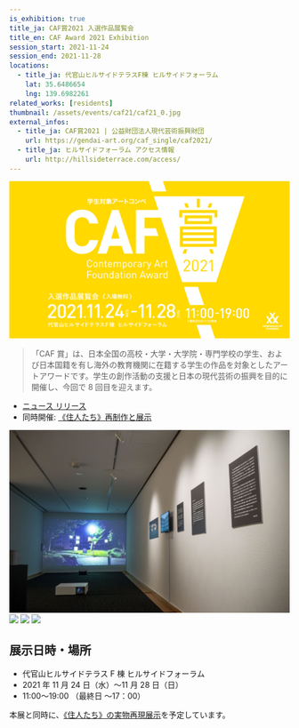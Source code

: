 ```yaml
---
is_exhibition: true
title_ja: CAF賞2021 入選作品展覧会
title_en: CAF Award 2021 Exhibition
session_start: 2021-11-24
session_end: 2021-11-28
locations:
  - title_ja: 代官山ヒルサイドテラスF棟 ヒルサイドフォーラム
    lat: 35.6486654
    lng: 139.6982261
related_works: [residents]
thumbnail: /assets/events/caf21/caf21_0.jpg
external_infos:
  - title_ja: CAF賞2021 | 公益財団法人現代芸術振興財団
    url: https://gendai-art.org/caf_single/caf2021/
  - title_ja: ヒルサイドフォーラム アクセス情報
    url: http://hillsideterrace.com/access/
---
```


![](/assets/events/caf21/caf21_banner.jpg)

> 「CAF 賞」は、日本全国の高校・大学・大学院・専門学校の学生、および日本国籍を有し海外の教育機関に在籍する学生の作品を対象としたアートアワードです。学生の創作活動の支援と日本の現代芸術の振興を目的に開催し、今回で 8 回目を迎えます。

- [ニュース リリース](/pages/news/211101_caf21)
- 同時開催: [《住人たち》再制作と展示](/pages/events/residents21.md)

![](/assets/events/caf21/caf21_0.jpg)
![](/assets/events/caf21/caf21_1.jpg)
![](/assets/events/caf21/caf21_2.jpg)
![](/assets/events/caf21/caf21_3.jpg)

## 展示日時・場所

- 代官山ヒルサイドテラス F 棟 ヒルサイドフォーラム
- 2021 年 11 月 24 日（水）〜11 月 28 日（日）
- 11:00〜19:00 （最終日 〜17：00）

本展と同時に、[《住人たち》の実物再現展示](/pages/events/residents21.md)を予定しています。
